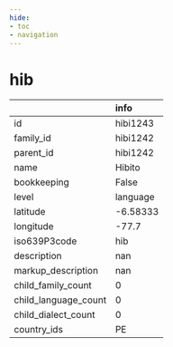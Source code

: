 ```yaml
---
hide:
- toc
- navigation
---
```

# hib
|                      | info     |
|:---------------------|:---------|
| id                   | hibi1243 |
| family_id            | hibi1242 |
| parent_id            | hibi1242 |
| name                 | Hibito   |
| bookkeeping          | False    |
| level                | language |
| latitude             | -6.58333 |
| longitude            | -77.7    |
| iso639P3code         | hib      |
| description          | nan      |
| markup_description   | nan      |
| child_family_count   | 0        |
| child_language_count | 0        |
| child_dialect_count  | 0        |
| country_ids          | PE       |